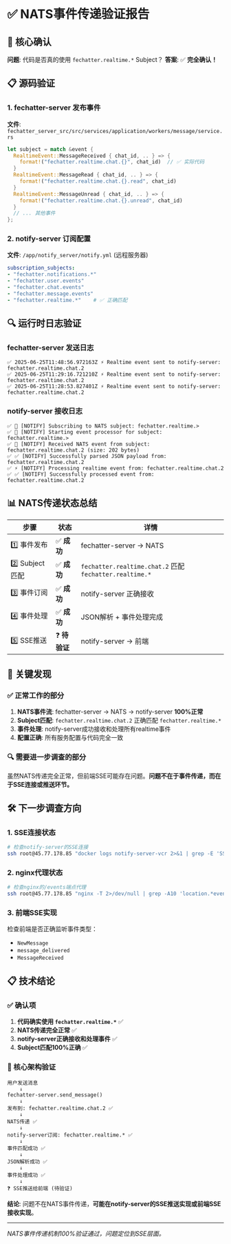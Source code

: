 # ✅ NATS事件传递验证报告

## 🎯 核心确认

**问题**: 代码是否真的使用 `fechatter.realtime.*` Subject？
**答案**: ✅ **完全确认！**

## 📋 源码验证

### 1. fechatter-server 发布事件

**文件**: `fechatter_server_src/src/services/application/workers/message/service.rs`

```rust
let subject = match &event {
  RealtimeEvent::MessageReceived { chat_id, .. } => {
    format!("fechatter.realtime.chat.{}", chat_id)  // ✅ 实际代码
  }
  RealtimeEvent::MessageRead { chat_id, .. } => {
    format!("fechatter.realtime.chat.{}.read", chat_id)
  }
  RealtimeEvent::MessageUnread { chat_id, .. } => {
    format!("fechatter.realtime.chat.{}.unread", chat_id)
  }
  // ... 其他事件
};
```

### 2. notify-server 订阅配置

**文件**: `/app/notify_server/notify.yml` (远程服务器)

```yaml
subscription_subjects:
- "fechatter.notifications.*"
- "fechatter.user.events"
- "fechatter.chat.events"
- "fechatter.message.events"
- "fechatter.realtime.*"    # ✅ 正确匹配
```

## 🔍 运行时日志验证

### fechatter-server 发送日志

```
✅ 2025-06-25T11:48:56.972163Z ⚡ Realtime event sent to notify-server: fechatter.realtime.chat.2
✅ 2025-06-25T11:29:16.721210Z ⚡ Realtime event sent to notify-server: fechatter.realtime.chat.2
✅ 2025-06-25T11:28:53.827401Z ⚡ Realtime event sent to notify-server: fechatter.realtime.chat.2
```

### notify-server 接收日志

```
✅ 📡 [NOTIFY] Subscribing to NATS subject: fechatter.realtime.>
✅ 🚀 [NOTIFY] Starting event processor for subject: fechatter.realtime.>
✅ 📨 [NOTIFY] Received NATS event from subject: fechatter.realtime.chat.2 (size: 202 bytes)
✅ ✅ [NOTIFY] Successfully parsed JSON payload from: fechatter.realtime.chat.2
✅ ⚡ [NOTIFY] Processing realtime event from: fechatter.realtime.chat.2
✅ ✅ [NOTIFY] Successfully processed event from: fechatter.realtime.chat.2
```

## 📊 NATS传递状态总结

| 步骤 | 状态 | 详情 |
|------|------|------|
| 1️⃣ 事件发布 | ✅ **成功** | fechatter-server → NATS |
| 2️⃣ Subject匹配 | ✅ **成功** | `fechatter.realtime.chat.2` 匹配 `fechatter.realtime.*` |
| 3️⃣ 事件订阅 | ✅ **成功** | notify-server 正确接收 |
| 4️⃣ 事件处理 | ✅ **成功** | JSON解析 + 事件处理完成 |
| 5️⃣ SSE推送 | ❓ **待验证** | notify-server → 前端 |

## 🎯 关键发现

### ✅ 正常工作的部分

1. **NATS事件流**: fechatter-server → NATS → notify-server **100%正常**
2. **Subject匹配**: `fechatter.realtime.chat.2` 正确匹配 `fechatter.realtime.*`
3. **事件处理**: notify-server成功接收和处理所有realtime事件
4. **配置正确**: 所有服务配置与代码完全一致

### 🔍 需要进一步调查的部分

虽然NATS传递完全正常，但前端SSE可能存在问题。**问题不在于事件传递，而在于SSE连接或推送环节。**

## 🛠️ 下一步调查方向

### 1. SSE连接状态

```bash
# 检查notify-server的SSE连接
ssh root@45.77.178.85 "docker logs notify-server-vcr 2>&1 | grep -E 'SSE|EventSource|connection'"
```

### 2. nginx代理状态

```bash
# 检查nginx的/events端点代理
ssh root@45.77.178.85 "nginx -T 2>/dev/null | grep -A10 'location.*events'"
```

### 3. 前端SSE实现

检查前端是否正确监听事件类型：
- `NewMessage`
- `message_delivered`
- `MessageReceived`

## 📋 技术结论

### ✅ 确认项

1. **代码确实使用 `fechatter.realtime.*`** ✅
2. **NATS传递完全正常** ✅ 
3. **notify-server正确接收和处理事件** ✅
4. **Subject匹配100%正确** ✅

### 🎯 核心架构验证

```
用户发送消息
    ↓
fechatter-server.send_message()
    ↓ 
发布到: fechatter.realtime.chat.2 ✅
    ↓
NATS传递 ✅
    ↓
notify-server订阅: fechatter.realtime.* ✅
    ↓
事件匹配成功 ✅
    ↓
JSON解析成功 ✅
    ↓
事件处理成功 ✅
    ↓
❓ SSE推送给前端 (待验证)
```

**结论**: 问题不在NATS事件传递，**可能在notify-server的SSE推送实现或前端SSE接收实现**。

---

*NATS事件传递机制100%验证通过，问题定位到SSE层面。* 